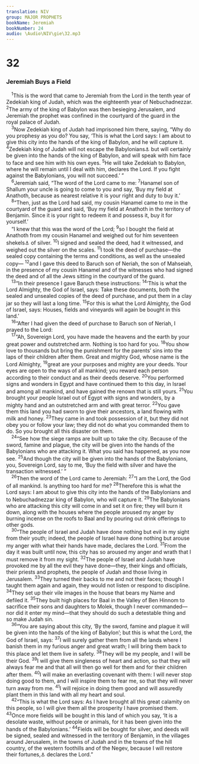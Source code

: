 ```yaml
---
translation: NIV
group: MAJOR PROPHETS
bookName: Jeremiah 
bookNumber: 24
audio: \Audio\NIV\gie\32.mp3
---
```


<div class="title"><h1>32</h1><h3>Jeremiah Buys a Field </h3></div>
<span class="verse gie_32_1"> <sup>1</sup>This is the word that came to Jeremiah from the Lord in the tenth year of Zedekiah king of Judah, which was the eighteenth year of Nebuchadnezzar. </span>
<span class="verse gie_32_2"><sup>2</sup>The army of the king of Babylon was then besieging Jerusalem, and Jeremiah the prophet was confined in the courtyard of the guard in the royal palace of Judah. <br/></span>
<span class="verse gie_32_3"> <sup>3</sup>Now Zedekiah king of Judah had imprisoned him there, saying, “Why do you prophesy as you do? You say, ‘This is what the Lord says: I am about to give this city into the hands of the king of Babylon, and he will capture it. </span>
<span class="verse gie_32_4"><sup>4</sup>Zedekiah king of Judah will not escape the Babylonians<a data-toggle="tooltip" data-placement="bottom" title="Or Chaldeans ; also in verses 5, 24, 25, 28, 29 and 43">⚓</a> but will certainly be given into the hands of the king of Babylon, and will speak with him face to face and see him with his own eyes. </span>
<span class="verse gie_32_5"><sup>5</sup>He will take Zedekiah to Babylon, where he will remain until I deal with him, declares the Lord. If you fight against the Babylonians, you will not succeed.’ ” <br/></span>
<span class="verse gie_32_6"> <sup>6</sup>Jeremiah said, “The word of the Lord came to me: </span>
<span class="verse gie_32_7"><sup>7</sup>Hanamel son of Shallum your uncle is going to come to you and say, ‘Buy my field at Anathoth, because as nearest relative it is your right and duty to buy it.’ <br/></span>
<span class="verse gie_32_8"> <sup>8</sup>“Then, just as the Lord had said, my cousin Hanamel came to me in the courtyard of the guard and said, ‘Buy my field at Anathoth in the territory of Benjamin. Since it is your right to redeem it and possess it, buy it for yourself.’ <br/> “I knew that this was the word of the Lord; </span>
<span class="verse gie_32_9"><sup>9</sup>so I bought the field at Anathoth from my cousin Hanamel and weighed out for him seventeen shekels<a data-toggle="tooltip" data-placement="bottom" title="That is, about 7 ounces or about 200 grams">⚓</a> of silver. </span>
<span class="verse gie_32_10"><sup>10</sup>I signed and sealed the deed, had it witnessed, and weighed out the silver on the scales. </span>
<span class="verse gie_32_11"><sup>11</sup>I took the deed of purchase—the sealed copy containing the terms and conditions, as well as the unsealed copy— </span>
<span class="verse gie_32_12"><sup>12</sup>and I gave this deed to Baruch son of Neriah, the son of Mahseiah, in the presence of my cousin Hanamel and of the witnesses who had signed the deed and of all the Jews sitting in the courtyard of the guard. <br/></span>
<span class="verse gie_32_13"> <sup>13</sup>“In their presence I gave Baruch these instructions: </span>
<span class="verse gie_32_14"><sup>14</sup>‘This is what the Lord Almighty, the God of Israel, says: Take these documents, both the sealed and unsealed copies of the deed of purchase, and put them in a clay jar so they will last a long time. </span>
<span class="verse gie_32_15"><sup>15</sup>For this is what the Lord Almighty, the God of Israel, says: Houses, fields and vineyards will again be bought in this land.’ <br/></span>
<span class="verse gie_32_16"> <sup>16</sup>“After I had given the deed of purchase to Baruch son of Neriah, I prayed to the Lord: <br/></span>
<span class="verse gie_32_17"> <sup>17</sup>“Ah, Sovereign Lord, you have made the heavens and the earth by your great power and outstretched arm. Nothing is too hard for you. </span>
<span class="verse gie_32_18"><sup>18</sup>You show love to thousands but bring the punishment for the parents’ sins into the laps of their children after them. Great and mighty God, whose name is the Lord Almighty, </span>
<span class="verse gie_32_19"><sup>19</sup>great are your purposes and mighty are your deeds. Your eyes are open to the ways of all mankind; you reward each person according to their conduct and as their deeds deserve. </span>
<span class="verse gie_32_20"><sup>20</sup>You performed signs and wonders in Egypt and have continued them to this day, in Israel and among all mankind, and have gained the renown that is still yours. </span>
<span class="verse gie_32_21"><sup>21</sup>You brought your people Israel out of Egypt with signs and wonders, by a mighty hand and an outstretched arm and with great terror. </span>
<span class="verse gie_32_22"><sup>22</sup>You gave them this land you had sworn to give their ancestors, a land flowing with milk and honey. </span>
<span class="verse gie_32_23"><sup>23</sup>They came in and took possession of it, but they did not obey you or follow your law; they did not do what you commanded them to do. So you brought all this disaster on them. <br/></span>
<span class="verse gie_32_24"> <sup>24</sup>“See how the siege ramps are built up to take the city. Because of the sword, famine and plague, the city will be given into the hands of the Babylonians who are attacking it. What you said has happened, as you now see. </span>
<span class="verse gie_32_25"><sup>25</sup>And though the city will be given into the hands of the Babylonians, you, Sovereign Lord, say to me, ‘Buy the field with silver and have the transaction witnessed.’ ” <br/></span>
<span class="verse gie_32_26"> <sup>26</sup>Then the word of the Lord came to Jeremiah: </span>
<span class="verse gie_32_27"><sup>27</sup>“I am the Lord, the God of all mankind. Is anything too hard for me? </span>
<span class="verse gie_32_28"><sup>28</sup>Therefore this is what the Lord says: I am about to give this city into the hands of the Babylonians and to Nebuchadnezzar king of Babylon, who will capture it. </span>
<span class="verse gie_32_29"><sup>29</sup>The Babylonians who are attacking this city will come in and set it on fire; they will burn it down, along with the houses where the people aroused my anger by burning incense on the roofs to Baal and by pouring out drink offerings to other gods. <br/></span>
<span class="verse gie_32_30"> <sup>30</sup>“The people of Israel and Judah have done nothing but evil in my sight from their youth; indeed, the people of Israel have done nothing but arouse my anger with what their hands have made, declares the Lord. </span>
<span class="verse gie_32_31"><sup>31</sup>From the day it was built until now, this city has so aroused my anger and wrath that I must remove it from my sight. </span>
<span class="verse gie_32_32"><sup>32</sup>The people of Israel and Judah have provoked me by all the evil they have done—they, their kings and officials, their priests and prophets, the people of Judah and those living in Jerusalem. </span>
<span class="verse gie_32_33"><sup>33</sup>They turned their backs to me and not their faces; though I taught them again and again, they would not listen or respond to discipline. </span>
<span class="verse gie_32_34"><sup>34</sup>They set up their vile images in the house that bears my Name and defiled it. </span>
<span class="verse gie_32_35"><sup>35</sup>They built high places for Baal in the Valley of Ben Hinnom to sacrifice their sons and daughters to Molek, though I never commanded—nor did it enter my mind—that they should do such a detestable thing and so make Judah sin. <br/></span>
<span class="verse gie_32_36"> <sup>36</sup>“You are saying about this city, ‘By the sword, famine and plague it will be given into the hands of the king of Babylon’; but this is what the Lord, the God of Israel, says: </span>
<span class="verse gie_32_37"><sup>37</sup>I will surely gather them from all the lands where I banish them in my furious anger and great wrath; I will bring them back to this place and let them live in safety. </span>
<span class="verse gie_32_38"><sup>38</sup>They will be my people, and I will be their God. </span>
<span class="verse gie_32_39"><sup>39</sup>I will give them singleness of heart and action, so that they will always fear me and that all will then go well for them and for their children after them. </span>
<span class="verse gie_32_40"><sup>40</sup>I will make an everlasting covenant with them: I will never stop doing good to them, and I will inspire them to fear me, so that they will never turn away from me. </span>
<span class="verse gie_32_41"><sup>41</sup>I will rejoice in doing them good and will assuredly plant them in this land with all my heart and soul. <br/></span>
<span class="verse gie_32_42"> <sup>42</sup>“This is what the Lord says: As I have brought all this great calamity on this people, so I will give them all the prosperity I have promised them. </span>
<span class="verse gie_32_43"><sup>43</sup>Once more fields will be bought in this land of which you say, ‘It is a desolate waste, without people or animals, for it has been given into the hands of the Babylonians.’ </span>
<span class="verse gie_32_44"><sup>44</sup>Fields will be bought for silver, and deeds will be signed, sealed and witnessed in the territory of Benjamin, in the villages around Jerusalem, in the towns of Judah and in the towns of the hill country, of the western foothills and of the Negev, because I will restore their fortunes,<a data-toggle="tooltip" data-placement="bottom" title="Or will bring them back from captivity">⚓</a> declares the Lord.” <br/></span>
